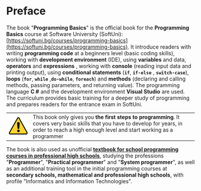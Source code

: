 # Preface

The book "**Programming Basics**" is the official book for the **Programming Basics** course at Software University (SoftUni): [https://softuni.bg/courses/programming-basics](https://softuni.bg/courses/programming-basics). It introduce readers with writing **programming code** at a beginners level (basic coding skills), working with **development environment** (IDE), using **variables** and data, **operators** and **expressions** , working with **console** (reading input data and printing output), using **conditional statements** (**`if`**, **`if-else`** , **`switch-case`**), **loops** (**`for`**, **`while`** ,**`do-while`**, **`foreach`**) and **methods** (declaring and calling methods, passing parameters, and returning value). The programming language **C #** and the development environment **Visual Studio** are used. The curriculum provides basic training for a deeper study of programming and prepares readers for the entrance exam in SoftUni.

<table><tr><td><img src="/assets/alert-icon.png" style="max-width:50px" /></td>
<td>This book only gives you  <b> the first steps to programming</b>. It covers very basic skills that you have to develop for years, in order to reach a high enough level and start working as a programmer</td></tr></table>

The book is also used as unofficial **[textbook for school programming courses in professional high schools](http://softuni.foundation/projects/applied-software-developer-profession/)**, studying the professions "**Programmer**", "**Practical programmer**" and "**System programmer**", as well as an additional training tool in the initial programming courses at **secondary schools, mathematical and professional high schools**, with profile "Informatics and Information Technologies".
